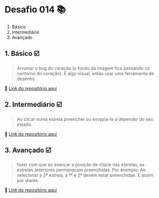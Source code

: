 # Desafio 014 :books:

1. Básico
2. Intermediário
3. Avançado

## 1. Básico :ballot_box_with_check:

> Arrumar o bug do coração (o fundo da imagem fica passando co contorno do coração). É algo visual, então usar uma ferramenta de desenho

:memo: [Link do repositório aqui](https://github.com/StefanyVasc/loja-fone/commit/3668884ff13af4f4d9801fba5bec08a3923c41c6)

## 2. Intermediário :ballot_box_with_check:

> Ao clicar numa estrela preencher ou esvazia-la a depender do seu estado.

:memo: [Link do repositório aqui]()

## 3. Avançado :ballot_box_with_check:

> fazer com que ao avançar a posição de clique nas estrelas, as estrelas anteriores permaneçam preenchidas. Por exemplo: Ao selecionar a 3ª estrela, a 1ª e 2ª devem estar preenchidas. E assim por diante.

:memo: [Link do repositório aqui]()
